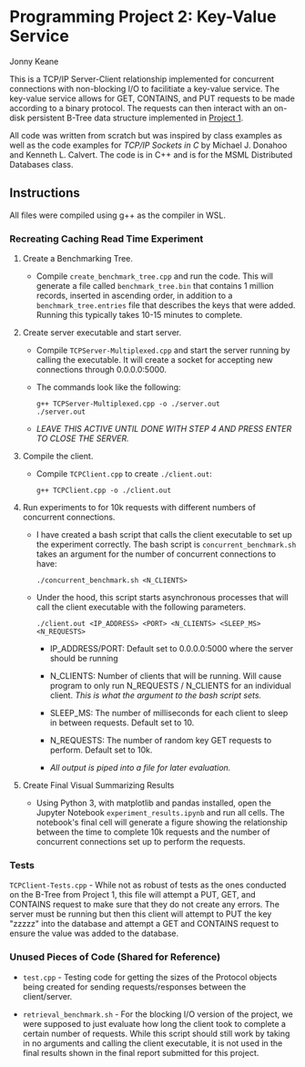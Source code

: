 # Programming Project 2: Key-Value Service

Jonny Keane

This is a TCP/IP Server-Client relationship implemented for concurrent connections with non-blocking I/O to facilitiate a key-value service. The key-value service allows for GET, CONTAINS, and PUT requests to be made according to a binary protocol. The requests can then interact with an on-disk persistent B-Tree data structure implemented in [Project 1](https://github.com/JKeane4210/b-tree).

All code was written from scratch but was inspired by class examples as well as the code examples for *TCP/IP Sockets in C* by Michael J. Donahoo and Kenneth L. Calvert. The code is in C++ and is for the MSML Distributed Databases class.

## Instructions

All files were compiled using g++ as the compiler in WSL.

### Recreating Caching Read Time Experiment

1. Create a Benchmarking Tree.

    - Compile ```create_benchmark_tree.cpp``` and run the code. This will generate a file called ```benchmark_tree.bin``` that contains 1 million records, inserted in ascending order, in addition to a ```benchmark_tree.entries``` file that describes the keys that were added. Running this typically takes 10-15 minutes to complete.

2. Create server executable and start server.

    - Compile ```TCPServer-Multiplexed.cpp``` and start the server running by calling the executable. It will create a socket for accepting new connections through 0.0.0.0:5000.

    - The commands look like the following:

        ```
        g++ TCPServer-Multiplexed.cpp -o ./server.out
        ./server.out
        ```

    - *LEAVE THIS ACTIVE UNTIL DONE WITH STEP 4 AND PRESS ENTER TO CLOSE THE SERVER.*

3. Compile the client.

    - Compile ```TCPClient.cpp``` to create ```./client.out```:
        
        ```
        g++ TCPClient.cpp -o ./client.out
        ```

4. Run experiments to for 10k requests with different numbers of concurrent connections.

    - I have created a bash script that calls the client executable to set up the experiment correctly. The bash script is ```concurrent_benchmark.sh``` takes an argument for the number of concurrent connections to have:

        ```
        ./concurrent_benchmark.sh <N_CLIENTS>
        ```

    - Under the hood, this script starts asynchronous processes that will call the client executable with the following parameters.

        ```
        ./client.out <IP_ADDRESS> <PORT> <N_CLIENTS> <SLEEP_MS> <N_REQUESTS>
        ```

        - IP_ADDRESS/PORT: Default set to 0.0.0.0:5000 where the server should be running

        - N_CLIENTS: Number of clients that will be running. Will cause program to only run N_REQUESTS / N_CLIENTS for an individual client. *This is what the argument to the bash script sets.*

        - SLEEP_MS: The number of milliseconds for each client to sleep in between requests. Default set to 10.

        - N_REQUESTS: The number of random key GET requests to perform. Default set to 10k.

        - *All output is piped into a file for later evaluation.*

5. Create Final Visual Summarizing Results

    - Using Python 3, with matplotlib and pandas installed, open the Jupyter Notebook ```experiment_results.ipynb``` and run all cells. The notebook's final cell will generate a figure showing the relationship between the time to complete 10k requests and the number of concurrent connections set up to perform the requests.


### Tests

```TCPClient-Tests.cpp``` - While not as robust of tests as the ones conducted on the B-Tree from Project 1, this file will attempt a PUT, GET, and CONTAINS request to make sure that they do not create any errors. The server must be running but then this client will attempt to PUT the key "zzzzz" into the database and attempt a GET and CONTAINS request to ensure the value was added to the database.

### Unused Pieces of Code (Shared for Reference)

- ```test.cpp``` - Testing code for getting the sizes of the Protocol objects being created for sending requests/responses between the client/server.

- ```retrieval_benchmark.sh``` - For the blocking I/O version of the project, we were supposed to just evaluate how long the client took to complete a certain number of requests. While this script should still work by taking in no arguments and calling the client executable, it is not used in the final results shown in the final report submitted for this project.
